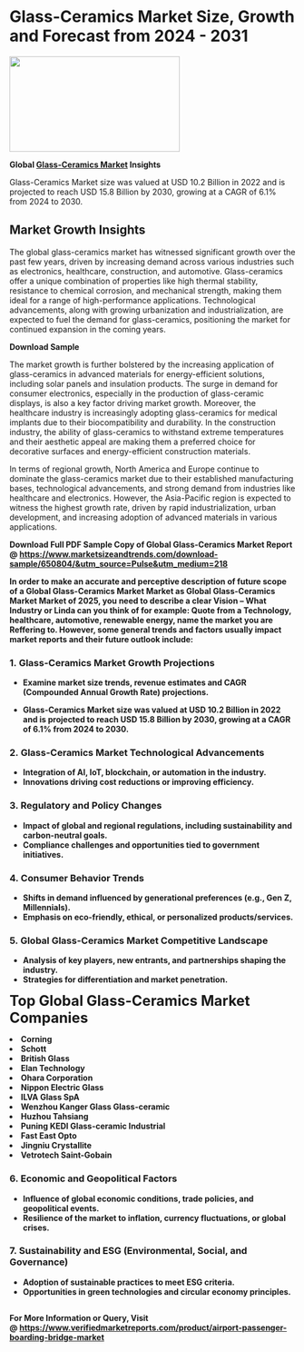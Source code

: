 <H1>Glass-Ceramics Market Size, Growth and Forecast from 2024 - 2031</H1><img class="aligncenter size-medium wp-image-584254" src="https://thirdeyenews.in/wp-content/uploads/2024/09/Global-Market-Research-300x168.jpeg" alt="" width="300" height="168" /><p><strong>Global&nbsp;<a href="https://www.marketsizeandtrends.com/download-sample/650804/&amp;utm_source=Pulse&amp;utm_medium=218">Glass-Ceramics Market</a> Insights</strong></p><p>Glass-Ceramics Market size was valued at USD 10.2 Billion in 2022 and is projected to reach USD 15.8 Billion by 2030, growing at a CAGR of 6.1% from 2024 to 2030.</p><p><h2>Market Growth Insights</h2> <p>The global glass-ceramics market has witnessed significant growth over the past few years, driven by increasing demand across various industries such as electronics, healthcare, construction, and automotive. Glass-ceramics offer a unique combination of properties like high thermal stability, resistance to chemical corrosion, and mechanical strength, making them ideal for a range of high-performance applications. Technological advancements, along with growing urbanization and industrialization, are expected to fuel the demand for glass-ceramics, positioning the market for continued expansion in the coming years.</p> <p><strong>Download Sample</strong></p> <p>The market growth is further bolstered by the increasing application of glass-ceramics in advanced materials for energy-efficient solutions, including solar panels and insulation products. The surge in demand for consumer electronics, especially in the production of glass-ceramic displays, is also a key factor driving market growth. Moreover, the healthcare industry is increasingly adopting glass-ceramics for medical implants due to their biocompatibility and durability. In the construction industry, the ability of glass-ceramics to withstand extreme temperatures and their aesthetic appeal are making them a preferred choice for decorative surfaces and energy-efficient construction materials.</p> <p>In terms of regional growth, North America and Europe continue to dominate the glass-ceramics market due to their established manufacturing bases, technological advancements, and strong demand from industries like healthcare and electronics. However, the Asia-Pacific region is expected to witness the highest growth rate, driven by rapid industrialization, urban development, and increasing adoption of advanced materials in various applications.</p> <p><strong></p><p><span class=""><strong>Download Full PDF Sample Copy of Global Glass-Ceramics Market Report</strong> @ <a href="https://www.marketsizeandtrends.com/download-sample/650804/&amp;utm_source=Pulse&amp;utm_medium=218" target="_blank">https://www.marketsizeandtrends.com/download-sample/650804/&amp;utm_source=Pulse&amp;utm_medium=218</a></span></p><p>In order to make an accurate and perceptive description of future scope of a Global&nbsp;Glass-Ceramics Market Market as Global&nbsp;Glass-Ceramics Market Market of 2025, you need to describe a clear Vision &ndash; What Industry or Linda can you think of for example: Quote from a Technology, healthcare, automotive, renewable energy, name the market you are Reffering to. However, some general trends and factors usually impact market reports and their future outlook include:</p><h3>1.&nbsp;<strong>Glass-Ceramics Market Growth Projections</strong></h3><ul><li>Examine market size trends, revenue estimates and CAGR (Compounded Annual Growth Rate) projections.</li><li><p>Glass-Ceramics Market size was valued at USD 10.2 Billion in 2022 and is projected to reach USD 15.8 Billion by 2030, growing at a CAGR of 6.1% from 2024 to 2030.</p></li></ul><h3>2.&nbsp;<strong>Glass-Ceramics Market Technological Advancements</strong></h3><ul><li>Integration of AI, IoT, blockchain, or automation in the industry.</li><li>Innovations driving cost reductions or improving efficiency.</li></ul><h3>3.&nbsp;<strong>Regulatory and Policy Changes</strong></h3><ul><li>Impact of global and regional regulations, including sustainability and carbon-neutral goals.</li><li>Compliance challenges and opportunities tied to government initiatives.</li></ul><h3>4.&nbsp;<strong>Consumer Behavior Trends</strong></h3><ul><li>Shifts in demand influenced by generational preferences (e.g., Gen Z, Millennials).</li><li>Emphasis on eco-friendly, ethical, or personalized products/services.</li></ul><h3>5.&nbsp;<strong>Global Glass-Ceramics Market Competitive Landscape</strong></h3><ul><li>Analysis of key players, new entrants, and partnerships shaping the industry.</li><li>Strategies for differentiation and market penetration.</li></ul><p data-pm-slice="1 1 []"><span style="color: inherit; font-family: inherit; font-size: 25px;">Top Global Glass-Ceramics Market Companies</span></p><div class="" data-test-id=""><p><li>Corning</li><li> Schott</li><li> British Glass</li><li> Elan Technology</li><li> Ohara Corporation</li><li> Nippon Electric Glass</li><li> ILVA Glass SpA</li><li> Wenzhou Kanger Glass Glass-ceramic</li><li> Huzhou Tahsiang</li><li> Puning KEDI Glass-ceramic lndustrial</li><li> Fast East Opto</li><li> Jingniu Crystallite</li><li> Vetrotech Saint-Gobain</li></p></div><h3>6.&nbsp;<strong>Economic and Geopolitical Factors</strong></h3><ul><li>Influence of global economic conditions, trade policies, and geopolitical events.</li><li>Resilience of the market to inflation, currency fluctuations, or global crises.</li></ul><h3>7.&nbsp;<strong>Sustainability and ESG (Environmental, Social, and Governance)</strong></h3><ul><li>Adoption of sustainable practices to meet ESG criteria.</li><li>Opportunities in green technologies and circular economy principles.</li></ul><h2><strong style="font-size: 14px;">For More Information or Query, Visit @&nbsp;</strong><a style="background-color: #ffffff; font-size: 14px;" href="https://www.marketsizeandtrends.com/report/glass-ceramics-market/" target="_blank">https://www.verifiedmarketreports.com/product/airport-passenger-boarding-bridge-market</a></h2>
